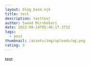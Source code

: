 ```yaml
---
layout: blog_base.njk
title: test
description: testtesr
author: Saeed Mirshekari
date: 2022-09-14T05:46:17.371Z
tags:
  - post
thumbnail: /assets/img/uploads/ag.png
rating: 3
---
```

test